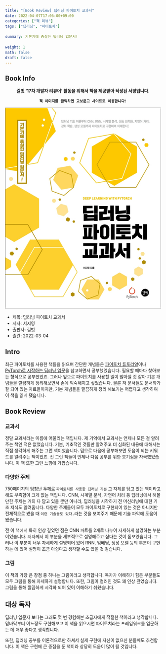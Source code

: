 ```yaml
---
title: "[Book Review] 딥러닝 파이토치 교과서"
date: 2022-04-07T17:06:00+09:00
categories: ["책 리뷰"]  
tags: ["딥러닝", "파이토치"]

summary: 기본기에 충실한 딥러닝 입문서!

weight: 1
math: false
draft: false
---
```


## Book Info

**<center>길벗 ‘17차 개발자 리뷰어’ 활동을 위해서 책을 제공받아 작성된 서평입니다.</center>**

**<center>`책 이미지를 클릭하면 교보문고 사이트로 이동합니다!`</center>**

[![책](../assets/review/deep-learning-pytorch-textbook.jpg)](https://www.kyobobook.co.kr/product/detailViewKor.laf?ejkGb=KOR&mallGb=KOR&barcode=9791165218942&orderClick=LAG&Kc=)

- 제목: 딥러닝 파이토치 교과서
- 저자: 서지영
- 출판사: 길벗
- 출간: 2022-03-04

## Intro

최근 파이토치를 사용한 책들을 읽으며 간단한 개념들은 [파이토치 튜토리얼](https://tutorials.pytorch.kr/)이나 [PyTorch로 시작하는 딥러닝 입문](https://wikidocs.net/book/2788)을 참고하면서 공부했었습니다. 필요할 때마다 찾아보는 형식으로 공부했었죠. 그러나 앞으로 파이토치를 사용할 일이 많아질 것 같아 기본 개념들을 깔끔하게 정리해보면서 손에 익숙해지고 싶었습니다. 물론 저 문서들도 문서화가 잘 되어 있는 자료들이지만, 기본 개념들을 깔끔하게 정리 해보기는 어렵다고 생각하여 이 책을 읽게 됐습니다.

## Book Review

### 교과서

정말 교과서라는 이름에 어울리는 책입니다. 제 기억에서 교과서는 언제나 모든 걸 알려주는 책인 적은 없었습니다. 기본, 기초적인 것들만 알려주고 더 심화된 내용에 대해서는 직접 생각하게 해주는 그런 책이었습니다. 덤으로 다음에 공부해보면 도움이 되는 키워드를 알려주는 책이었죠. 전 그런 책들이 언제나 다음 공부를 위한 호기심을 자극했었습니다. 이 책 또한 그런 느낌에 가깝습니다. 

### 다양한 주제

750페이지의 엄청난 두께로 `파이토치를 사용한 딥러닝 기본` 그 자체를 담고 있는 책이라고 해도 부족함이 크게 없는 책입니다. CNN, 시계열 분석, 자연어 처리 등 딥러닝에서 해볼만한 주제는 거의 다 담고 있을 뿐만 아니라, 딥러닝을 시작하기 전 머신러닝에 대한 기초 지식도 알려줍니다. 다양한 주제들이 모두 파이토치로 구현되어 있는 것은 아니지만 전체적으로 봤을 때 `이런 기술들도 있다.`라는 것을 보여주기 때문에 기술 파악에 도움이 됐습니다.

전 이 책에서 특히 인상 깊었던 점은 CNN 파트를 2개로 나누어 자세하게 설명하는 부분이었습니다. 저자께서 이 부분을 세부적으로 설명해주고 싶다는 것이 돋보였습니다.  그러나 이 부분이 너무 자세하게 설명되어 있어 RNN, 임베딩, 생성 모델 등의 부분이 구현하는 데 있어 설명이 조금 아쉽다고 생각할 수도 있을 것 같습니다.  

### 그림

이 책의 가장 큰 장점 중 하나는 그림이라고 생각합니다. 독자가 이해하기 힘든 부분들도 모두 그림을 통해 자세하게 설명합니다. 또한, 그림이 컬러인 것도 꽤 인상 깊었습니다. 그림을 통해 깔끔하게 시각화 되어 있어 이해하기 쉬웠습니다.

## 대상 독자

딥러닝 입문자 보다는 그래도 몇 번 경험해본 초급자에게 적절한 책이라고 생각합니다. 밑바닥부터 어느정도 구현해보고 이 책을 읽으시면 파이토치라는 프레임워크를 입문하는 데 매우 좋다고 생각합니다.

또한, 딥러닝 공부를 이론적으로만 하셔서 실제 구현에 자신이 없으신 분들께도 추천합니다. 이 책은 구현에 큰 중점을 둔 책이라 상당히 도움이 많이 될 것입니다.